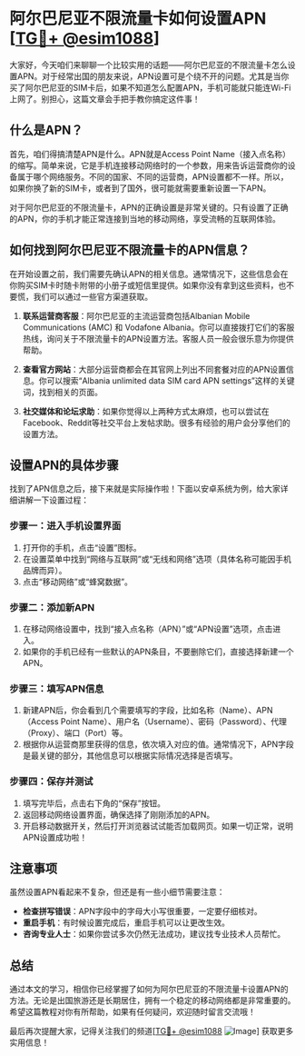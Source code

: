 # 阿尔巴尼亚不限流量卡如何设置APN [[TG💪+ @esim1088](https://t.me/s/esim1088)]

大家好，今天咱们来聊聊一个比较实用的话题——阿尔巴尼亚的不限流量卡怎么设置APN。对于经常出国的朋友来说，APN设置可是个绕不开的问题。尤其是当你买了阿尔巴尼亚的SIM卡后，如果不知道怎么配置APN，手机可能就只能连Wi-Fi上网了。别担心，这篇文章会手把手教你搞定这件事！

## 什么是APN？

首先，咱们得搞清楚APN是什么。APN就是Access Point Name（接入点名称）的缩写。简单来说，它是手机连接移动网络时的一个参数，用来告诉运营商你的设备属于哪个网络服务。不同的国家、不同的运营商，APN设置都不一样。所以，如果你换了新的SIM卡，或者到了国外，很可能就需要重新设置一下APN。

对于阿尔巴尼亚的不限流量卡，APN的正确设置是非常关键的。只有设置了正确的APN，你的手机才能正常连接到当地的移动网络，享受流畅的互联网体验。

## 如何找到阿尔巴尼亚不限流量卡的APN信息？

在开始设置之前，我们需要先确认APN的相关信息。通常情况下，这些信息会在你购买SIM卡时随卡附带的小册子或短信里提供。如果你没有拿到这些资料，也不要慌，我们可以通过一些官方渠道获取。

1. **联系运营商客服**：阿尔巴尼亚的主流运营商包括Albanian Mobile Communications (AMC) 和 Vodafone Albania。你可以直接拨打它们的客服热线，询问关于不限流量卡的APN设置方法。客服人员一般会很乐意为你提供帮助。
   
2. **查看官方网站**：大部分运营商都会在其官网上列出不同套餐对应的APN设置信息。你可以搜索“Albania unlimited data SIM card APN settings”这样的关键词，找到相关的页面。

3. **社交媒体和论坛求助**：如果你觉得以上两种方式太麻烦，也可以尝试在Facebook、Reddit等社交平台上发帖求助。很多有经验的用户会分享他们的设置方法。

## 设置APN的具体步骤

找到了APN信息之后，接下来就是实际操作啦！下面以安卓系统为例，给大家详细讲解一下设置过程：

### 步骤一：进入手机设置界面

1. 打开你的手机，点击“设置”图标。
2. 在设置菜单中找到“网络与互联网”或“无线和网络”选项（具体名称可能因手机品牌而异）。
3. 点击“移动网络”或“蜂窝数据”。

### 步骤二：添加新APN

1. 在移动网络设置中，找到“接入点名称（APN）”或“APN设置”选项，点击进入。
2. 如果你的手机已经有一些默认的APN条目，不要删除它们，直接选择新建一个APN。

### 步骤三：填写APN信息

1. 新建APN后，你会看到几个需要填写的字段，比如名称（Name）、APN（Access Point Name）、用户名（Username）、密码（Password）、代理（Proxy）、端口（Port）等。
2. 根据你从运营商那里获得的信息，依次填入对应的值。通常情况下，APN字段是最关键的部分，其他信息可以根据实际情况选择是否填写。

### 步骤四：保存并测试

1. 填写完毕后，点击右下角的“保存”按钮。
2. 返回移动网络设置界面，确保选择了刚刚添加的APN。
3. 开启移动数据开关，然后打开浏览器试试能否加载网页。如果一切正常，说明APN设置成功啦！

## 注意事项

虽然设置APN看起来不复杂，但还是有一些小细节需要注意：

- **检查拼写错误**：APN字段中的字母大小写很重要，一定要仔细核对。
- **重启手机**：有时候设置完成后，重启手机可以让更改生效。
- **咨询专业人士**：如果你尝试多次仍然无法成功，建议找专业技术人员帮忙。

## 总结

通过本文的学习，相信你已经掌握了如何为阿尔巴尼亚的不限流量卡设置APN的方法。无论是出国旅游还是长期居住，拥有一个稳定的移动网络都是非常重要的。希望这篇教程对你有所帮助，如果有任何疑问，欢迎随时留言交流哦！

最后再次提醒大家，记得关注我们的频道[[TG💪+ @esim1088](https://t.me/s/esim1088) ![Image](https://i.postimg.cc/4NQfJmqS/Snipaste-2025-05-13-00-14-12.png)] 获取更多实用信息！